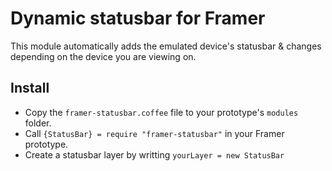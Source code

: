 # Dynamic statusbar for Framer

This module automatically adds the emulated device's statusbar & changes depending on the device you are viewing on.

## Install

<!-- <a href='https://open.framermodules.com/Dynamic Statusbar'>
    <img alt='Install with Framer Modules'
    src='https://www.framermodules.com/assets/badge@2x.png' width='160' height='40' /></a>

or -->

- Copy the `framer-statusbar.coffee` file to your prototype's `modules` folder.
- Call `{StatusBar} = require "framer-statusbar"` in your Framer prototype.
- Create a statusbar layer by writting `yourLayer = new StatusBar`
